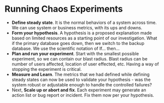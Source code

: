 # Running Chaos Experiments

* **Define steady state**. It is the normal behaviors of a system across time. We can use system or business metrics, with its ups and downs.
* **Form your hypothesis**. A hypothesis is a proposed explanation made based on limited resources as a starting point of our investigation. What if the primary database goes down, then we switch to the backup database. We use the scientific notation of If... then...
* **Plan and run your experiment**. Start with the smallest possible experiment, so we can contain our blast radius. Blast radius can be number of users affected, location of user effected, etc. Having a way of stopping the experiment is critical.
* **Measure and Learn**. The metrics that we had defined while defining steady states can now be used to validate your hypothesis - was the system robust or adjustable enough to handle the controlled failures?
* Next, **Scale up or abort and fix**. Each experiment may generate an action list or bug report or incident. Fix them now per your hypothesis.